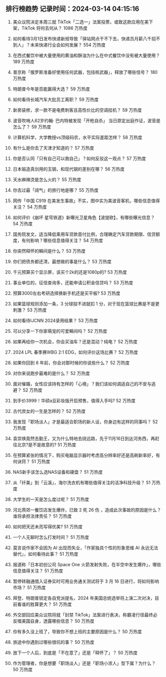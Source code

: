 
## 排行榜趋势 记录时间：2024-03-14 04:15:16
  
  1. 美众议院决定本周三就 TikTok「二选一」法案投票，或致这款应用在美下架，TikTok 将何去何从？ 1086 万热度
    
  2. 如何看待3月1日发布快递新规导致「驿站网点干不下去，快递员月薪八千招不到人」？未来快递行业会如何发展？ 554 万热度
    
  3. 在西式餐饮中被大量使用的黄油和酥油为什么在中式餐饮中没有被大量使用？ 189 万热度
    
  4. 普京称「俄罗斯准备好使用任何武器，包括核武器」，释放了哪些信号？ 180 万热度
    
  5. 特朗普今年是否能赢得大选？ 59 万热度
    
  6. 如何看待长城汽车大批员工离职？ 59 万热度
    
  7. 新房装修，求一款不是电费刺客且高性价比的空调挂机？ 59 万热度
    
  8. 波音吹哨人62岁约翰· 巴内特被发现「开枪自杀」 当日原定出庭作证，波音是怎么了？ 59 万热度
    
  9. 计算机科学，大学教授vs顶级码农，水平实际差距怎样？ 58 万热度
    
  10. 有什么是你去了天津才知道的？ 57 万热度
    
  11. 你是否认同「只有自己可以救自己」？如何反驳这一观点？ 57 万热度
    
  12. 日本锻造真剑用的玉钢，和现代钢的差别在哪？ 56 万热度
    
  13. 天水麻辣烫是怎么火的？ 55 万热度
    
  14. 你去过最「阔气」的旅行地是哪？ 55 万热度
    
  15. 网传「中国 C919 在美发生事故」不实，图中实为美波音客机，哪些信息值得关注？ 54 万热度
    
  16. 如何评价《崩坏 星穹铁道》新曝光卫星角色【波提欧】，有哪些曝光信息？ 54 万热度
    
  17. 国务院发文，适当降低乘用车贷款首付比例，合理确定汽车贷款期限、信贷额度，有何影响？哪些信息值得关注？ 54 万热度
    
  18. 你突然释怀的瞬间是什么？ 53 万热度
    
  19. 你们把债务都还清，最想做的事是什么？ 53 万热度
    
  20. 千元预算买个显示屏，该买个2k的还是1080p的? 53 万热度
    
  21. 事业单位的，征信查询多，还能申请公积金信贷吗？ 53 万热度
    
  22. 预算3000左右考研选择换新手机还是买平板? 53 万热度
    
  23. 如果篮球规则添加一条，3 分球投不进就扣 1 分，对于现在篮球比赛是不是更刺激？ 53 万热度
    
  24. 如何看待IJCNN 2024录用结果？ 53 万热度
    
  25. 可以分享一下你家萌宠的可爱瞬间吗？ 52 万热度
    
  26. 如果再给你一次机会，你会买油车？还是混动？纯电？ 52 万热度
    
  27. 2024 LPL 春季赛WBG 2:1 EDG，如何评价这场比赛？ 52 万热度
    
  28. 如果你回到 6 年前，你会对那时候的你说些什么？ 52 万热度
    
  29. 对你来说跑步最难的是什么？ 52 万热度
    
  30. 面对催婚，女性应该持有怎样的「心境」？我们该如何调适自己的不安与逃避？ 52 万热度
    
  31. 到手价3999！华硕a豆彩妆版开启预售，值得入手吗? 52 万热度
    
  32. 古代庶女的一生是怎样的？ 52 万热度
    
  33. 我发现「职场淡人」才是最适合职场的新人设，你身边有这样的同事吗？ 52 万热度
    
  34. 袁崇焕竟然去勤王，又为什么特地去绕远路，先于11月16日到达河务西，再赶往北京?是不是故意的? 51 万热度
    
  35. 在预算紧张的情况下，购买电脑显示器时考虑高分辨率好还是高刷新率好，有何诀窍？ 51 万热度
    
  36. NAS新手该怎么选NAS设备和硬盘？ 51 万热度
    
  37. 从「纤美」到「云溪」，海尔洗衣机有哪些值得关注的洁净科技升级？ 51 万热度
    
  38. 大学生的一天是怎么度过呢？ 51 万热度
    
  39. 河北燕郊一餐饮店发生爆炸，已致 2 死 26 伤 ，造成此次事故的原因是什么？谁将承担法律责任？ 51 万热度
    
  40. 如何把天还未亮写得优美? 51 万热度
    
  41. 一个人无聊时怎么打发时间？ 51 万热度
    
  42. 莫言说作家不会因为 AI 出现而失业，「作家独具个性的形象思维 AI 永远无法替代」，如何看待此事？ 51 万热度
    
  43. 报道称「日本初创公司 Space One 火箭发射失败，在半空中发生爆炸」，哪些信息值得关注？ 51 万热度
    
  44. 暂停转融通借入证券实时可用业务通关测试将于 3 月 16 日进行，将如何影响市场？ 51 万热度
    
  45. 拜登、特朗普锁定各自党派提名，2024 年美国总统选举将上演二次对决，目前看谁的胜算更大？ 51 万热度
    
  46. 外交部回应美众议院将就「封禁 TikTok」法案进行表决，称霸凌行径最终必反噬美国自身，透露哪些信息？ 50 万热度
    
  47. 你有多久没上班了，导致你不想上班的主要原因是什么？ 50 万热度
    
  48. 旅途中你遇到过哪些很坑的事？ 50 万热度
    
  49. 放下一个人后，到底是「不在意了」还是「释怀了」？ 50 万热度
    
  50. 作为管理者，你是想要「职场淡人」还是「职场小浓人」型下属？为什么？ 50 万热度
    